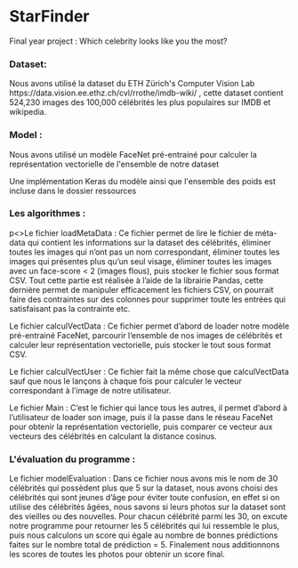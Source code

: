 # StarFinder
 Final year project : Which celebrity looks like you the most?

<h3 >Dataset: </h3> 
<p>Nous avons utilisé la dataset du ETH Zürich's Computer Vision Lab https://data.vision.ee.ethz.ch/cvl/rrothe/imdb-wiki/ , cette dataset contient 524,230 images des 100,000 célébrités  les plus populaires sur IMDB et wikipedia.</p>

<h3>Model : </h3>
<p>Nous avons utilisé un modèle FaceNet pré-entrainé pour calculer la représentation vectorielle de l'ensemble de notre dataset</p>
<p>Une implémentation Keras du modèle ainsi que l'ensemble des poids est incluse dans le dossier ressources</p>

<h3>Les algorithmes :</h3>

p<>Le fichier loadMetaData : Ce fichier permet de lire le fichier de méta-data qui contient les informations sur la dataset des célébrités, éliminer toutes les images qui n’ont pas un nom correspondant, éliminer toutes les images qui présentes plus qu’un seul visage, éliminer toutes les images avec un face-score < 2 (images flous), puis stocker le fichier sous format CSV. 
Tout cette partie est réalisée à l’aide de la librairie Pandas, cette dernière permet de manipuler efficacement les fichiers CSV, on pourrait faire des contraintes sur des colonnes pour supprimer toute les entrées qui satisfaisant pas la contrainte etc. </p>

<p>Le fichier calculVectData : Ce fichier permet d’abord de loader notre modèle pré-entrainé FaceNet, parcourir l’ensemble de nos images de célébrités et calculer leur représentation vectorielle, puis stocker le tout sous format CSV.</p>

<p>Le fichier calculVectUser : Ce fichier fait la même chose que calculVectData sauf que nous le lançons à chaque fois pour calculer le vecteur correspondant à l’image de notre utilisateur. </p>

<p>Le fichier Main : C’est le fichier qui lance tous les autres, il permet d’abord à l’utilisateur de loader son image, puis il la passe dans le réseau FaceNet pour obtenir la représentation vectorielle, puis comparer ce vecteur aux vecteurs des célébrités en calculant la distance cosinus.  </p>

<h3>L'évaluation du programme :</h3>

<p>Le fichier modelEvaluation : Dans ce fichier nous avons mis le nom de 30 célébrités qui possèdent plus que 5 sur la dataset, nous avons choisi des célébrités qui sont jeunes d’âge pour éviter toute confusion, en effet si on utilise des célébrités âgées, nous savons si leurs photos sur la dataset sont des vieilles ou des nouvelles.
Pour chacun célébrité parmi les 30, on excute notre programme pour retourner les 5 célébrités qui lui ressemble le plus, puis nous calculons un score qui égale au nombre de bonnes prédictions faites sur le nombre total de prédiction = 5. Finalement nous additionnons les scores de toutes les photos pour obtenir un score final.</p>
